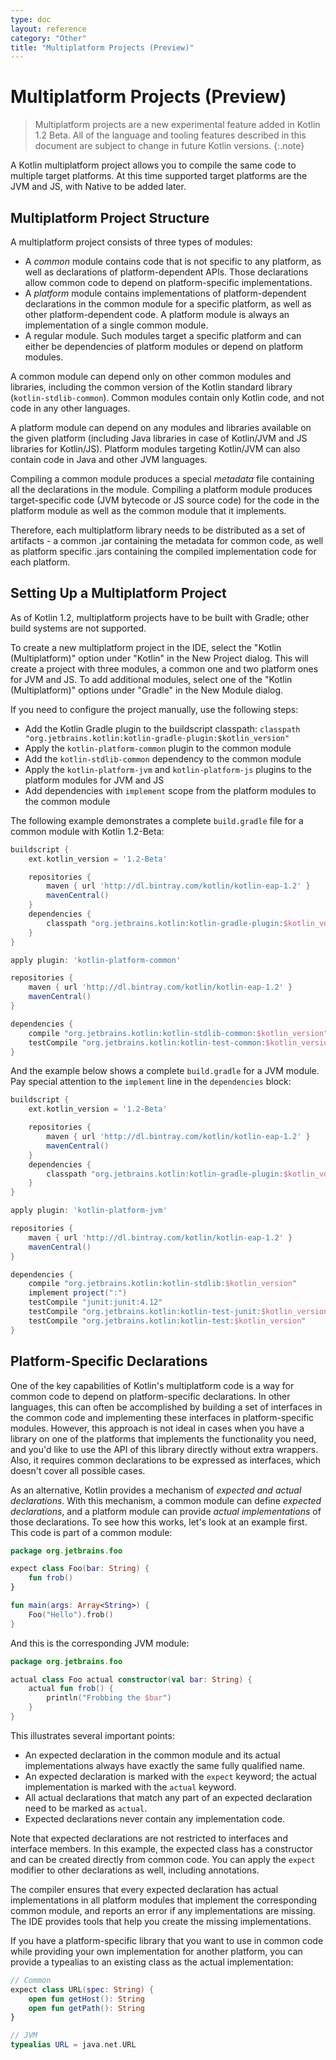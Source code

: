 ```yaml
---
type: doc
layout: reference
category: "Other"
title: "Multiplatform Projects (Preview)"
---
```


# Multiplatform Projects (Preview)

> Multiplatform projects are a new experimental feature added in Kotlin 1.2 Beta. All of the language
and tooling features described in this document are subject to change in future Kotlin versions.
{:.note}

A Kotlin multiplatform project allows you to compile the same code to multiple target
platforms. At this time supported target platforms are the JVM and JS, with Native to be added later.

## Multiplatform Project Structure

A multiplatform project consists of three types of modules:

  * A _common_ module contains code that is not specific to any platform, as well as declarations
    of platform-dependent APIs. Those declarations allow common code to depend on platform-specific 
    implementations.
  * A _platform_ module contains implementations of platform-dependent declarations in the common module
    for a specific platform, as well as other platform-dependent code. A platform module is always
    an implementation of a single common module.
  * A regular module. Such modules target a specific platform and can either be dependencies of
    platform modules or depend on platform modules.
    
A common module can depend only on other common modules and libraries, including the common
version of the Kotlin standard library (`kotlin-stdlib-common`). Common modules contain only Kotlin
code, and not code in any other languages.

A platform module can depend on any modules and libraries available on the given platform
(including Java libraries in case of Kotlin/JVM and JS libraries for Kotlin/JS). Platform modules
targeting Kotlin/JVM can also contain code in Java and other JVM languages.

Compiling a common module produces a special _metadata_ file containing all the declarations in the
module. Compiling a platform module produces target-specific code (JVM bytecode or JS source code)
for the code in the platform module as well as the common module that it implements.

Therefore, each multiplatform library needs to be distributed as a set of artifacts - a common
.jar containing the metadata for common code, as well as platform specific .jars containing the
compiled implementation code for each platform.


## Setting Up a Multiplatform Project

As of Kotlin 1.2, multiplatform projects have to be built with Gradle; other build systems
are not supported.

To create a new multiplatform project in the IDE, select the "Kotlin (Multiplatform)" option
under "Kotlin" in the New Project dialog. This will create a project with three modules, a common one
and two platform ones for JVM and JS. To add additional modules, select one of the "Kotlin (Multiplatform)"
options under "Gradle" in the New Module dialog.

If you need to configure the project manually, use the following steps:

  * Add the Kotlin Gradle plugin to the buildscript classpath: `classpath "org.jetbrains.kotlin:kotlin-gradle-plugin:$kotlin_version"`
  * Apply the `kotlin-platform-common` plugin to the common module
  * Add the `kotlin-stdlib-common` dependency to the common module
  * Apply the `kotlin-platform-jvm` and `kotlin-platform-js` plugins to the platform modules for JVM and JS
  * Add dependencies with `implement` scope from the platform modules to the common module
  
The following example demonstrates a complete `build.gradle` file for a common module with Kotlin 1.2-Beta:

``` groovy
buildscript {
    ext.kotlin_version = '1.2-Beta'

    repositories {
        maven { url 'http://dl.bintray.com/kotlin/kotlin-eap-1.2' }
        mavenCentral()
    }
    dependencies {
        classpath "org.jetbrains.kotlin:kotlin-gradle-plugin:$kotlin_version"
    }
}

apply plugin: 'kotlin-platform-common'

repositories {
    maven { url 'http://dl.bintray.com/kotlin/kotlin-eap-1.2' }
    mavenCentral()
}

dependencies {
    compile "org.jetbrains.kotlin:kotlin-stdlib-common:$kotlin_version"
    testCompile "org.jetbrains.kotlin:kotlin-test-common:$kotlin_version"
}
```

And the example below shows a complete `build.gradle` for a JVM module. Pay special
attention to the `implement` line in the `dependencies` block:

``` groovy
buildscript {
    ext.kotlin_version = '1.2-Beta'

    repositories {
        maven { url 'http://dl.bintray.com/kotlin/kotlin-eap-1.2' }
        mavenCentral()
    }
    dependencies {
        classpath "org.jetbrains.kotlin:kotlin-gradle-plugin:$kotlin_version"
    }
}

apply plugin: 'kotlin-platform-jvm'

repositories {
    maven { url 'http://dl.bintray.com/kotlin/kotlin-eap-1.2' }
    mavenCentral()
}

dependencies {
    compile "org.jetbrains.kotlin:kotlin-stdlib:$kotlin_version"
    implement project(":")
    testCompile "junit:junit:4.12"
    testCompile "org.jetbrains.kotlin:kotlin-test-junit:$kotlin_version"
    testCompile "org.jetbrains.kotlin:kotlin-test:$kotlin_version"
}
```


## Platform-Specific Declarations

One of the key capabilities of Kotlin's multiplatform code is a way for common code to
depend on platform-specific declarations. In other languages, this can often be accomplished
by building a set of interfaces in the common code and implementing these interfaces in platform-specific
modules. However, this approach is not ideal in cases when you have a library on one of the platforms
that implements the functionality you need, and you'd like to use the API of this library directly
without extra wrappers. Also, it requires common declarations to be expressed as interfaces, which
doesn't cover all possible cases.

As an alternative, Kotlin provides a mechanism of _expected and actual declarations_.
With this mechanism, a common module can define _expected declarations_, and a platform module
can provide _actual implementations_ of those declarations. 
To see how this works, let's look at an example first. This code is part of a common module:

``` kotlin
package org.jetbrains.foo

expect class Foo(bar: String) {
    fun frob()
}

fun main(args: Array<String>) {
    Foo("Hello").frob()
}
```

And this is the corresponding JVM module:

``` kotlin
package org.jetbrains.foo

actual class Foo actual constructor(val bar: String) {
    actual fun frob() {
        println("Frobbing the $bar")
    }
}
```

This illustrates several important points:

  * An expected declaration in the common module and its actual implementations always
    have exactly the same fully qualified name.
  * An expected declaration is marked with the `expect` keyword; the actual implementation
    is marked with the `actual` keyword.
  * All actual declarations that match any part of an expected declaration need to be marked
    as `actual`.
  * Expected declarations never contain any implementation code.

Note that expected declarations are not restricted to interfaces and interface members.
In this example, the expected class has a constructor and can be created directly from common code.
You can apply the `expect` modifier to other declarations as well, including annotations.

The compiler ensures that every expected declaration has actual implementations in all platform
modules that implement the corresponding common module, and reports an error if any implementations are 
missing. The IDE provides tools that help you create the missing implementations.

If you have a platform-specific library that you want to use in common code while providing your own
implementation for another platform, you can provide a typealias to an existing class as the actual
implementation:

``` kotlin
// Common
expect class URL(spec: String) {
    open fun getHost(): String
    open fun getPath(): String
}

// JVM
typealias URL = java.net.URL
```


